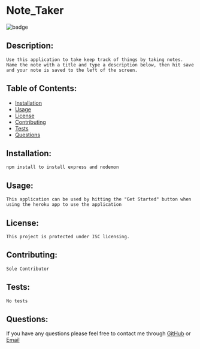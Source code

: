
  # Note_Taker
  ![badge](https://img.shields.io/badge/license-ISC-green)
  
  ## Description:
    Use this application to take keep track of things by taking notes. Name the note with a title and type a description below, then hit save and your note is saved to the left of the screen.

  ## Table of Contents:

  * [Installation](#Installation)
  * [Usage](#usage)
  * [License](#license)
  * [Contributing](#contributing)
  * [Tests](#tests)
  * [Questions](#questions)
  
  ## Installation:
    npm install to install express and nodemon

  ## Usage:
    This application can be used by hitting the "Get Started" button when using the heroku app to use the application

  ## License:
    This project is protected under ISC licensing.

  ## Contributing:
    Sole Contributor

  ## Tests:
    No tests

  ## Questions:
  If you have any questions please feel free to contact me through [GitHub](https://github.com/grantf12) or [Email](grantferment@yahoo.com)



